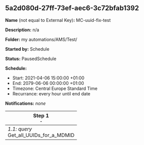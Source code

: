 ## 5a2d080d-27ff-73ef-aec6-3c72bfab1392

**Name** (not equal to External Key)**:** MC-uuid-fix-test

**Description:** n/a

**Folder:** my automations/AMS/Test/

**Started by:** Schedule

**Status:** PausedSchedule

**Schedule:**

* Start: 2021-04-06 15:00:00 +01:00
* End: 2079-06-06 00:00:00 +01:00
* Timezone: Central Europe Standard Time
* Recurrance: every hour until end date

**Notifications:** _none_


| Step 1<br>_<small>-</small>_ |
| --- |
| _1.1: query_<br>Get_all_UUIDs_for_a_MDMID |
